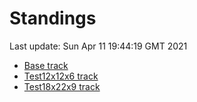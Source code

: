 # Standings

Last update: Sun Apr 11 19:44:19 GMT 2021

* [Base track](comps/Base/2021-04-11/standings.md)
* [Test12x12x6 track](comps/Test12x12x6/2021-04-11/standings.md)
* [Test18x22x9 track](comps/Test18x22x9/2021-04-11/standings.md)
